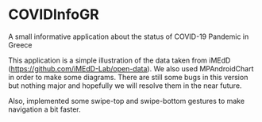 # COVIDInfoGR
A small informative application about the status of COVID-19 Pandemic in Greece


This application is a simple illustration of the data taken from iMEdD (https://github.com/iMEdD-Lab/open-data). 
We also used MPAndroidChart in order to make some diagrams. There are still some bugs in this version but nothing major and hopefully we will resolve them in the near future.

Also, implemented some swipe-top and swipe-bottom gestures to make navigation a bit faster. 



